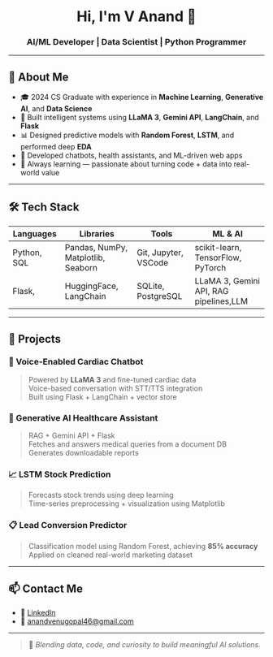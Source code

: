 
<h1 align="center">Hi, I'm V Anand 👋</h1>
<h3 align="center">AI/ML Developer | Data Scientist | Python Programmer</h3>

---

## 🧠 About Me

- 🎓 2024 CS Graduate with experience in **Machine Learning**, **Generative AI**, and **Data Science**
- 🤖 Built intelligent systems using **LLaMA 3**, **Gemini API**, **LangChain**, and **Flask**
- 📊 Designed predictive models with **Random Forest**, **LSTM**, and performed deep **EDA**
- 💬 Developed chatbots, health assistants, and ML-driven web apps
- 🌱 Always learning — passionate about turning code + data into real-world value

---

## 🛠 Tech Stack

| Languages | Libraries | Tools | ML & AI |
|-----------|-----------|-------|---------|
| Python, SQL | Pandas, NumPy, Matplotlib, Seaborn | Git, Jupyter, VSCode | scikit-learn, TensorFlow, PyTorch |
| Flask, | HuggingFace, LangChain | SQLite, PostgreSQL | LLaMA 3, Gemini API, RAG pipelines,LLM |

---

## 💼 Projects

### 🧠 Voice-Enabled Cardiac Chatbot  
> Powered by **LLaMA 3** and fine-tuned cardiac data  
> Voice-based conversation with STT/TTS integration  
> Built using Flask + LangChain + vector store

### 🏥 Generative AI Healthcare Assistant  
> RAG + Gemini API + Flask  
> Fetches and answers medical queries from a document DB  
> Generates downloadable reports

### 📈 LSTM Stock Prediction  
> Forecasts stock trends using deep learning  
> Time-series preprocessing + visualization using Matplotlib

### 📋 Lead Conversion Predictor  
> Classification model using Random Forest, achieving **85% accuracy**  
> Applied on cleaned real-world marketing dataset





---

## 📫 Contact Me

- 💼 [LinkedIn](www.linkedin.com/in/anand46)
- 📧 anandvenugopal46@gmail.com

---

> 🎯 *Blending data, code, and curiosity to build meaningful AI solutions.*
